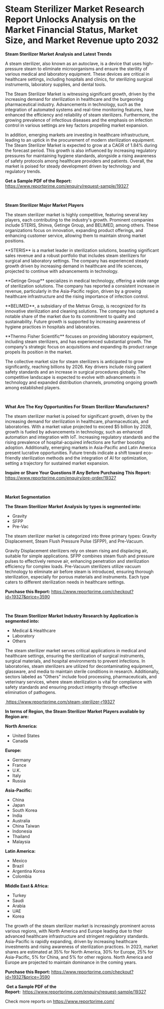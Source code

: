 <p><h1>Steam Sterilizer Market Research Report Unlocks Analysis on the Market Financial Status, Market Size, and Market Revenue upto 2032</h1></p><p><strong>Steam Sterilizer Market Analysis and Latest Trends</strong></p>
<p><p>A steam sterilizer, also known as an autoclave, is a device that uses high-pressure steam to eliminate microorganisms and ensure the sterility of various medical and laboratory equipment. These devices are critical in healthcare settings, including hospitals and clinics, for sterilizing surgical instruments, laboratory supplies, and dental tools.</p><p>The Steam Sterilizer Market is witnessing significant growth, driven by the increasing demand for sterilization in healthcare and the burgeoning pharmaceutical industry. Advancements in technology, such as the integration of automated systems and real-time monitoring features, have enhanced the efficiency and reliability of steam sterilizers. Furthermore, the growing prevalence of infectious diseases and the emphasis on infection control in various settings are key factors propelling market expansion.</p><p>In addition, emerging markets are investing in healthcare infrastructure, leading to an uptick in the procurement of modern sterilization equipment. The Steam Sterilizer Market is expected to grow at a CAGR of 1.84% during the forecast period. This growth is also influenced by increasing regulatory pressures for maintaining hygiene standards, alongside a rising awareness of safety protocols among healthcare providers and patients. Overall, the market is poised for steady development driven by technology and regulatory trends.</p></p>
<p><strong>Get a Sample PDF of the Report:&nbsp;</strong> <a href="https://www.reportprime.com/enquiry/request-sample/19327?utm_campaign=3056&utm_medium=2&utm_source=Github&utm_content=ia&utm_term=19032025&utm_id=steam-sterilizer">https://www.reportprime.com/enquiry/request-sample/19327</a></p>
<p>&nbsp;</p>
<p><strong>Steam Sterilizer Major Market Players</strong></p>
<p><p>The steam sterilizer market is highly competitive, featuring several key players, each contributing to the industry's growth. Prominent companies include STERIS, Shinva, Getinge Group, and BELIMED, among others. These organizations focus on innovation, expanding product offerings, and enhancing customer service, allowing them to maintain strong market positions.</p><p>**STERIS** is a market leader in sterilization solutions, boasting significant sales revenue and a robust portfolio that includes steam sterilizers for surgical and laboratory settings. The company has experienced steady growth driven by increasing demand in healthcare and life sciences, projected to continue with advancements in technology.</p><p>**Getinge Group** specializes in medical technology, offering a wide range of sterilization solutions. The company has reported a consistent increase in revenue, particularly in the Asia-Pacific region, driven by a growing healthcare infrastructure and the rising importance of infection control.</p><p>**BELIMED**, a subsidiary of the Metrax Group, is recognized for its innovative sterilization and cleaning solutions. The company has captured a notable share of the market due to its commitment to quality and sustainability. Future growth is supported by increasing awareness of hygiene practices in hospitals and laboratories.</p><p>**Thermo Fisher Scientific** focuses on providing laboratory equipment, including steam sterilizers, and has experienced substantial growth. The company's strategic focus on acquisitions and expanding its product range propels its position in the market.</p><p>The collective market size for steam sterilizers is anticipated to grow significantly, reaching billions by 2026. Key drivers include rising patient safety standards and an increase in surgical procedures globally. The competitive landscape is expected to evolve with advancements in technology and expanded distribution channels, promoting ongoing growth among established players.</p></p>
<p>&nbsp;</p>
<p><strong>What Are The Key Opportunities For Steam Sterilizer Manufacturers?</strong></p>
<p><p>The steam sterilizer market is poised for significant growth, driven by the increasing demand for sterilization in healthcare, pharmaceuticals, and laboratories. With a market value projected to exceed $5 billion by 2028, growth is fueled by advancements in technology, such as enhanced automation and integration with IoT. Increasing regulatory standards and the rising prevalence of hospital-acquired infections are further boosting adoption. Additionally, emerging markets in Asia-Pacific and Latin America present lucrative opportunities. Future trends indicate a shift toward eco-friendly sterilization methods and the integration of AI for optimization, setting a trajectory for sustained market expansion.</p></p>
<p><strong>Inquire or Share Your Questions If Any Before Purchasing This Report:</strong> <a href="https://www.reportprime.com/enquiry/pre-order/19327?utm_campaign=3056&utm_medium=2&utm_source=Github&utm_content=ia&utm_term=19032025&utm_id=steam-sterilizer">https://www.reportprime.com/enquiry/pre-order/19327</a></p>
<p>&nbsp;</p>
<p><strong>Market Segmentation</strong></p>
<p><strong>The Steam Sterilizer Market Analysis by types is segmented into:</strong></p>
<p><ul><li>Gravity</li><li>SFPP</li><li>Pre-Vac</li></ul></p>
<p><p>The steam sterilizer market is categorized into three primary types: Gravity Displacement, Steam Flush Pressure Pulse (SFPP), and Pre-Vacuum. </p><p>Gravity Displacement sterilizers rely on steam rising and displacing air, suitable for simple applications. SFPP combines steam flush and pressure pulses to effectively remove air, enhancing penetration and sterilization efficiency for complex loads. Pre-Vacuum sterilizers utilize vacuum technology to eliminate air before steam is introduced, ensuring thorough sterilization, especially for porous materials and instruments. Each type caters to different sterilization needs in healthcare settings.</p></p>
<p><strong>Purchase this Report:&nbsp;</strong><a href="https://www.reportprime.com/checkout?id=19327&price=3590&utm_campaign=3056&utm_medium=2&utm_source=Github&utm_content=ia&utm_term=19032025&utm_id=steam-sterilizer">https://www.reportprime.com/checkout?id=19327&price=3590</a></p>
<p>&nbsp;</p>
<p><strong>The Steam Sterilizer Market Industry Research by Application is segmented into:</strong></p>
<p><ul><li>Medical & Healthcare</li><li>Laboratory</li><li>Others</li></ul></p>
<p><p>The steam sterilizer market serves critical applications in medical and healthcare settings, ensuring the sterilization of surgical instruments, surgical materials, and hospital environments to prevent infections. In laboratories, steam sterilizers are utilized for decontaminating equipment, glassware, and media to maintain sterile conditions in research. Additionally, sectors labeled as "Others" include food processing, pharmaceuticals, and veterinary services, where steam sterilization is vital for compliance with safety standards and ensuring product integrity through effective elimination of pathogens.</p></p>
<p><a href="https://www.reportprime.com/steam-sterilizer-r19327?utm_campaign=3056&utm_medium=2&utm_source=Github&utm_content=ia&utm_term=19032025&utm_id=steam-sterilizer">&nbsp;https://www.reportprime.com/steam-sterilizer-r19327</a></p>
<p><strong>In terms of Region, the Steam Sterilizer Market Players available by Region are:</strong></p>
<p>
    <p> <strong> North America: </strong>
        <ul>
            <li>United States</li>
            <li>Canada</li>
        </ul>
        </p> 
    <p> <strong> Europe: </strong>
        <ul>
            <li>Germany</li>
            <li>France</li>
            <li>U.K.</li>
            <li>Italy</li>
            <li>Russia</li>
        </ul>
        </p> 
    <p> <strong> Asia-Pacific: </strong>
        <ul>
            <li>China</li>
            <li>Japan</li>
            <li>South Korea</li>
            <li>India</li>
            <li>Australia</li>
            <li>China Taiwan</li>
            <li>Indonesia</li>
            <li>Thailand</li>
            <li>Malaysia</li>
        </ul>
        </p> 
    <p> <strong> Latin America: </strong>
        <ul>
            <li>Mexico</li>
            <li>Brazil</li>
            <li>Argentina Korea</li>
            <li>Colombia</li>
        </ul>
        </p> 
    <p> <strong> Middle East & Africa: </strong>
        <ul>
            <li>Turkey</li>
            <li>Saudi</li>
            <li>Arabia</li>
            <li>UAE</li>
            <li>Korea</li>
        </ul>
    </p>
    </p>
<p><p>The growth of the steam sterilizer market is increasingly prominent across various regions, with North America and Europe leading due to their advanced healthcare infrastructure and stringent regulatory standards. Asia-Pacific is rapidly expanding, driven by increasing healthcare investments and rising awareness of sterilization practices. In 2023, market shares are estimated at 35% for North America, 30% for Europe, 25% for Asia-Pacific, 5% for China, and 5% for other regions. North America and Europe are projected to maintain dominance in the coming years.</p></p>
<p><strong>Purchase this Report: </strong><a href="https://www.reportprime.com/checkout?id=19327&price=3590&utm_campaign=3056&utm_medium=2&utm_source=Github&utm_content=ia&utm_term=19032025&utm_id=steam-sterilizer">https://www.reportprime.com/checkout?id=19327&price=3590</a></p>
<p>&nbsp;<strong>Get a Sample PDF of the Report:&nbsp;&nbsp;</strong><a href="https://www.reportprime.com/enquiry/request-sample/19327?utm_campaign=3056&utm_medium=2&utm_source=Github&utm_content=ia&utm_term=19032025&utm_id=steam-sterilizer">https://www.reportprime.com/enquiry/request-sample/19327</a></p>
<p><strong></strong></p>
<p>Check more reports on <a href="https://www.reportprime.com/?utm_campaign=3056&utm_medium=2&utm_source=Github&utm_content=ia&utm_term=19032025&utm_id=steam-sterilizer">https://www.reportprime.com/</a></p>